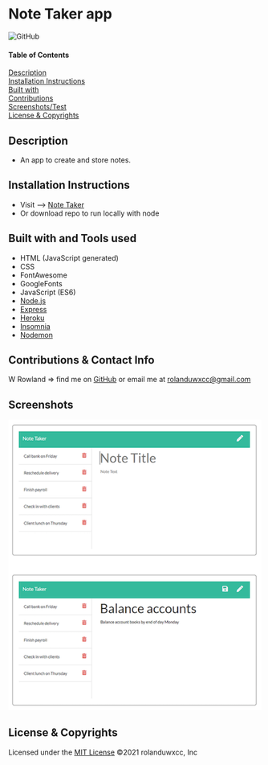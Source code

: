 # Note Taker app
![GitHub](https://img.shields.io/badge/License-MIT-blue)

#### Table of Contents  
[Description](#description)<br>
[Installation Instructions](#installation-instructions)<br>
[Built with](#built-with)<br>
[Contributions](#contributions--contact-info)<br>
[Screenshots/Test](#screenshots)<br>
[License & Copyrights](#license--copyrights)<br>


## Description
* An app to create and store notes.

## Installation Instructions
* Visit --> [Note Taker](https://tranquil-plateau-13378.herokuapp.com/)
* Or download repo to run locally with node

## Built with and Tools used
* HTML (JavaScript generated)
* CSS
* FontAwesome
* GoogleFonts
* JavaScript (ES6)
* [Node.js](https://nodejs.org/en/)
* [Express](https://www.npmjs.com/package/express)
* [Heroku](https://www.heroku.com/home)
* [Insomnia](https://insomnia.rest/)
* [Nodemon](https://www.npmjs.com/package/nodemon)

## Contributions & Contact Info
W Rowland => find me on [GitHub](https://github.com/rolanduwxcc) or email me at rolanduwxcc@gmail.com
  
## Screenshots
![Note Taker](assets/media/note-taker.png)


## License & Copyrights
Licensed under the [MIT License]('./LICENSE')
©️2021 rolanduwxcc, Inc